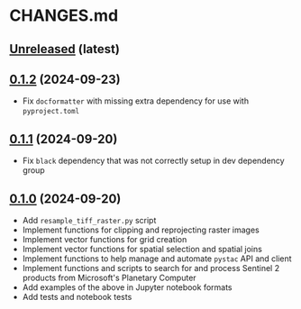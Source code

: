 # CHANGES.md

[Unreleased](https://github.com/RolnickLab/geospatial-tools/tree/main) (latest)
-------------------------------------------------------------------------------------

[//]: # (New changes here in list form)

[0.1.2](https://github.com/RolnickLab/geospatial-tools/tree/0.1.2) (2024-09-23)
-------------------------------------------------------------------------------------

- Fix `docformatter` with missing extra dependency for use with `pyproject.toml`


[0.1.1](https://github.com/RolnickLab/geospatial-tools/tree/0.1.1) (2024-09-20)
-------------------------------------------------------------------------------------

- Fix `black` dependency that was not correctly setup in dev dependency group

[0.1.0](https://github.com/RolnickLab/geospatial-tools/tree/0.1.0) (2024-09-20)
-------------------------------------------------------------------------------------
	
- Add `resample_tiff_raster.py` script
- Implement functions for clipping and reprojecting raster images
- Implement vector functions for grid creation
- Implement vector functions for spatial selection and spatial joins
- Implement functions to help manage and automate `pystac` API and client
- Implement functions and scripts to search for and process Sentinel 2 products from
  Microsoft's Planetary Computer
- Add examples of the above in Jupyter notebook formats
- Add tests and notebook tests